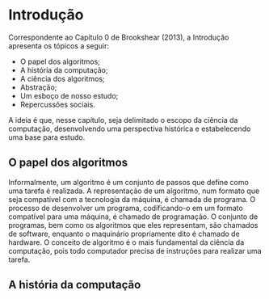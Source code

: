 # Introdução

Correspondente ao Capítulo 0 de Brookshear (2013), a Introdução apresenta os tópicos a seguir:
- O papel dos algoritmos;
- A história da computação;
- A ciência dos algoritmos;
- Abstração;
- Um esboço de nosso estudo;
- Repercussões sociais.

A ideia é que, nesse capítulo, seja delimitado o escopo da ciência da computação, desenvolvendo uma perspectiva histórica e estabelecendo uma base para estudo.

## O papel dos algoritmos

Informalmente, um algoritmo é um conjunto de passos que define como uma tarefa é realizada. A representação de um algoritmo, num formato que seja compatível com a tecnologia da máquina, é chamada de programa. O processo de desenvolver um programa, codificando-o em um formato compatível para uma máquina, é chamado de programação. O conjunto de programas, bem como os algoritmos que eles representam, são chamados de software, enquanto o maquinário propriamente dito é chamado de hardware. O conceito de algoritmo é o mais fundamental da ciência da computação, pois todo computador precisa de instruções para realizar uma tarefa.

## A história da computação

